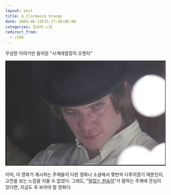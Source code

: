 ```yaml
---
layout: post
title: A Clockwork Orange
date: 2004-06-19T15:27:46+00:00
categories: 일상의-느낌
redirect_from:
  - /399
---
```


무성한 이야기만 들어온 "시계태엽장치 오렌지"

![ ](/assets/media/photo_A_Clockwork_Orange.jpg)

이미, 이 영화가 제시하는 주제들이 다른 영화나 소설에서 몇번씩 다루어졌기 때문인지, 고전을 보는 느낌을 지울 수 없었다. 그래도, "<a href=http://jinto.pe.kr/logs/archives/000446.html>털없는 원숭이</a>"가 말하는 주제에 관심이 있다면, 지금도 꼭 보아야 할 영화다.
